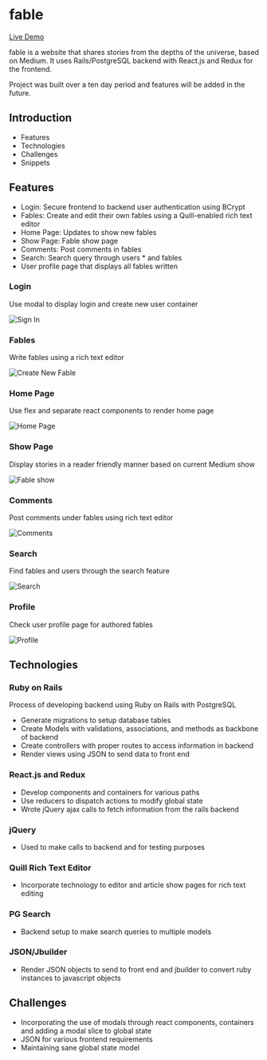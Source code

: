 # fable

[Live Demo](https://fable-one.herokuapp.com/#/)

fable is a website that shares stories from the depths of the universe, based on Medium. It uses Rails/PostgreSQL backend with React.js and Redux for the frontend. 

Project was built over a ten day period and features will be added in the future. 

## Introduction
* Features
* Technologies
* Challenges
* Snippets


## Features
* Login: Secure frontend to backend user authentication using BCrypt
* Fables: Create and edit their own fables using a Quill-enabled rich text editor
* Home Page: Updates to show new fables
* Show Page: Fable show page
* Comments: Post comments in fables 
* Search: Search query through users * and fables 
* User profile page that displays all fables written


### Login 

Use modal to display login and create new user container

![Sign In ](https://raw.githubusercontent.com/kartikvips/fable/master/docs/pics/Screen%20Shot%202018-06-15%20at%203.01.56%20PM.png)

### Fables

Write fables using a rich text editor

![Create New Fable](https://raw.githubusercontent.com/kartikvips/fable/master/docs/pics/Screen%20Shot%202018-06-15%20at%203.04.33%20PM.png)

### Home Page

Use flex and separate react components to render home page

![Home Page](https://raw.githubusercontent.com/kartikvips/fable/master/docs/pics/Screen%20Shot%202018-06-15%20at%203.02.34%20PM.png)

### Show Page

Display stories in a reader friendly manner based on current Medium show

![Fable show](https://raw.githubusercontent.com/kartikvips/fable/master/docs/pics/Screen%20Shot%202018-06-15%20at%203.03.35%20PM.png)

### Comments

Post comments under fables using rich text editor

![Comments](https://raw.githubusercontent.com/kartikvips/fable/master/docs/pics/Screen%20Shot%202018-06-15%20at%203.04.01%20PM.png)

### Search

Find fables and users through the search feature

![Search](https://github.com/kartikvips/fable/blob/master/docs/pics/Screen%20Shot%202018-06-15%20at%203.03.02%20PM.png?raw=true)

### Profile

Check user profile page for authored fables 

![Profile](https://github.com/kartikvips/fable/blob/master/docs/pics/Screen%20Shot%202018-06-15%20at%203.05.05%20PM.png?raw=true)

## Technologies

### Ruby on Rails

Process of developing backend using Ruby on Rails with PostgreSQL
* Generate migrations to setup database tables
* Create Models with validations, associations, and methods as backbone of backend
* Create controllers with proper routes to access information in backend
* Render views using JSON to send data to front end

### React.js and Redux
* Develop components and containers for various paths
* Use reducers to dispatch actions to modify global state
* Wrote jQuery ajax calls to fetch information from the rails backend

### jQuery
* Used to make calls to backend and for testing purposes

### Quill Rich Text Editor
* Incorporate technology to editor and article show pages for rich text editing

### PG Search
* Backend setup to make search queries to multiple models

### JSON/Jbuilder
* Render JSON objects to send to front end and jbuilder to convert ruby instances to javascript objects

## Challenges
* Incorporating the use of modals through react components, containers and adding a modal slice to global state
* JSON for various frontend requirements 
* Maintaining sane global state model



